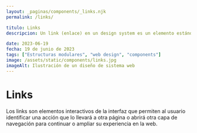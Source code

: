 ```yaml
---
layout: _paginas/components/_links.njk
permalink: /links/

titulo: Links
descripcion: Un link (enlace) en un design system es un elemento estándar para la navegación del usuario hacia otros recursos o páginas.

date: 2023-06-19
fecha: 19 de junio de 2023
tags: ["Estructuras modulares", "web design", "components"]
image: /assets/static/components/links.jpg
imageAlt: Ilustración de un diseño de sistema web
---
```


# Links

Los links son elementos interactivos de la interfaz que permiten al usuario identificar una acción que lo llevará a otra página o abrirá otra capa de navegación para continuar o ampliar su experiencia en la web.
